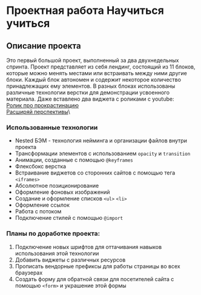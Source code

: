 # Проектная работа **Научиться учиться**

## Описание проекта

Это первый большой проект, выполненный за два двухнедельных спринта.
Проект представляет из себя лендинг, состоящий из 11 блоков, которые можно менять местами или встраивать между ними другие блоки. Каждый блок автономен и содержит некоторое количество принадлежащих ему элементов.
В разных блоках использованы различные технологии верстки для демонстрации усвоенного материала.
Даже вставлено два виджета с роликами с youtube:\
[Ролик про прокрастинацию](https://www.youtube.com/watch?v=arj7oStGLkU "Смотри и не прокрастинируй")\
[Расширяй перспективы](https://www.youtube.com/watch?v=5MgBikgcWnY "Учись учиться")\

### Использованные технологии

* Nested БЭМ - технология нейминга и организации файлов внутри проекта
* Трансформации элементов с использованием ```opacity``` и ```transition```
* Анимации, созданные с помощью ```@keyframes```
* Флексбокс верстка
* Встраивание виджетов со сторонних сайтов с помощью тега ```<iframes>```
* Абсолютное позиционирование
* Оформление фоновых изображений
* Создание и оформление списков ```<ul>``` ```<li>```
* Оформление ссылок
* Работа с потоком
* Подключение стилей с помощью ```@import```

### Планы по доработке проекта:

1. Подключение новых шрифтов для оттачивания навыков использования этой технологии
2. Добавить виджеты с различных ресурсов
3. Прописать вендорные префиксы для работы страницы во всех браузерах
4. Создать форму для обратной связи для посетителей сайта с помощью ```<form>``` и украшение этой формы

